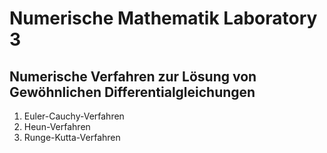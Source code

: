 # Numerische Mathematik Laboratory 3
## Numerische Verfahren zur Lösung von Gewöhnlichen Differentialgleichungen

1. Euler-Cauchy-Verfahren
2. Heun-Verfahren
3. Runge-Kutta-Verfahren
